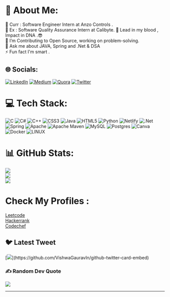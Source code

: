 # 💫 About Me:
📌 Curr : Software Engineer Intern at Anzo Controls .<br>
📌 Ex : Software Quality Assurance Intern at Calibyte.<be>
📌 Lead in my blood , Impact in DNA .😎<br>
🌱 I’m Contributing to Open Source, working on problem-solving.<br>
💬 Ask me about JAVA, Spring and .Net  & DSA<br>⚡ Fun fact I'm  smart .



## 🌐 Socials:
[![LinkedIn](https://img.shields.io/badge/LinkedIn-%230077B5.svg?logo=linkedin&logoColor=white)](https://linkedin.com/in/sharma-yogender) [![Medium](https://img.shields.io/badge/Medium-12100E?logo=medium&logoColor=white)](https://medium.com/@@sharmayogender572) [![Quora](https://img.shields.io/badge/Quora-%23B92B27.svg?logo=Quora&logoColor=white)](https://quora.com/profile/Yogender-Sharma-181) [![Twitter](https://img.shields.io/badge/Twitter-%231DA1F2.svg?logo=Twitter&logoColor=white)](https://twitter.com/yogendersharma_) 

# 💻 Tech Stack:
![C](https://img.shields.io/badge/c-%2300599C.svg?style=for-the-badge&logo=c&logoColor=white) ![C#](https://img.shields.io/badge/c%23-%23239120.svg?style=for-the-badge&logo=c-sharp&logoColor=white) ![C++](https://img.shields.io/badge/c++-%2300599C.svg?style=for-the-badge&logo=c%2B%2B&logoColor=white) ![CSS3](https://img.shields.io/badge/css3-%231572B6.svg?style=for-the-badge&logo=css3&logoColor=white) ![Java](https://img.shields.io/badge/java-%23ED8B00.svg?style=for-the-badge&logo=java&logoColor=white) ![HTML5](https://img.shields.io/badge/html5-%23E34F26.svg?style=for-the-badge&logo=html5&logoColor=white) ![Python](https://img.shields.io/badge/python-3670A0?style=for-the-badge&logo=python&logoColor=ffdd54) ![Netlify](https://img.shields.io/badge/netlify-%23000000.svg?style=for-the-badge&logo=netlify&logoColor=#00C7B7) ![.Net](https://img.shields.io/badge/.NET-5C2D91?style=for-the-badge&logo=.net&logoColor=white) ![Spring](https://img.shields.io/badge/spring-%236DB33F.svg?style=for-the-badge&logo=spring&logoColor=white) ![Apache](https://img.shields.io/badge/apache-%23D42029.svg?style=for-the-badge&logo=apache&logoColor=white) ![Apache Maven](https://img.shields.io/badge/Apache%20Maven-C71A36?style=for-the-badge&logo=Apache%20Maven&logoColor=white) ![MySQL](https://img.shields.io/badge/mysql-%2300f.svg?style=for-the-badge&logo=mysql&logoColor=white) ![Postgres](https://img.shields.io/badge/postgres-%23316192.svg?style=for-the-badge&logo=postgresql&logoColor=white) ![Canva](https://img.shields.io/badge/Canva-%2300C4CC.svg?style=for-the-badge&logo=Canva&logoColor=white) ![Docker](https://img.shields.io/badge/docker-%230db7ed.svg?style=for-the-badge&logo=docker&logoColor=white) ![LINUX](https://img.shields.io/badge/Linux-FCC624?style=for-the-badge&logo=linux&logoColor=black)
# 📊 GitHub Stats:
![](https://github-readme-stats.vercel.app/api?username=yogendersha&theme=tokyonight&hide_border=true&include_all_commits=true&count_private=false)<br/>
![](https://github-readme-streak-stats.herokuapp.com/?user=yogendersha&theme=tokyonight&hide_border=true)<br/>
![](https://github-readme-stats.vercel.app/api/top-langs/?username=yogendersha&theme=tokyonight&hide_border=true&include_all_commits=true&count_private=false&layout=compact)

# Check My Profiles :
<a href="https://leetcode.com/sharmayogender572/">Leetcode </a><br>
<a href="https://www.hackerrank.com/sharmayogender51?hr_r=1">Hackerrank      </a><br>
<a href="https://www.codechef.com/users/gj200010140070">Codechef</a> 


## 🐦 Latest Tweet
[![](https://gtce.itsvg.in/api?username=yogendersharma_)](https://github.com/VishwaGauravIn/github-twitter-card-embed)

### ✍️ Random Dev Quote
![](https://quotes-github-readme.vercel.app/api?type=horizontal&theme=tokyonight)

---

<!-- Proudly created with GPRM ( https://gprm.itsvg.in ) 
[![](https://visitcount.itsvg.in/api?id=yogendersha&icon=5&color=3)](https://visitcount.itsvg.in)
-->
